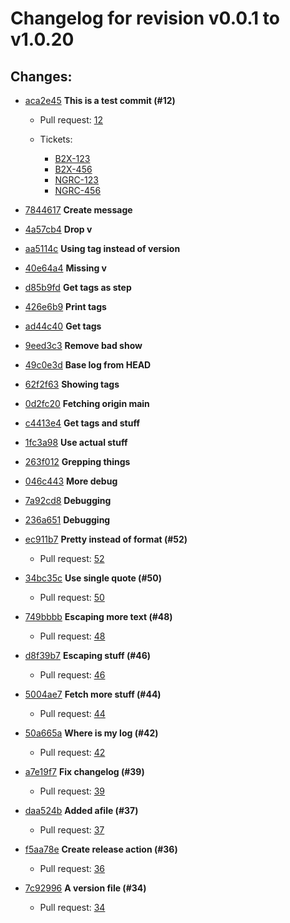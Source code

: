 # Changelog for revision v0.0.1 to v1.0.20

## Changes:

* [aca2e45](https://github.com/mastoj/branches/commit/aca2e45b9e15a5df241d6865bba3549ed34aacdc) **This is a test commit (#12)**

  * Pull request: [12](https://www.github.com/mastoj/branches/pull/12)

  * Tickets: 

    * [B2X-123](https://jira.example.com/browse/B2X-123) 
    * [B2X-456](https://jira.example.com/browse/B2X-456) 
    * [NGRC-123](https://jira.example.com/browse/NGRC-123) 
    * [NGRC-456](https://jira.example.com/browse/NGRC-456) 


* [7844617](https://github.com/mastoj/branches/commit/7844617f7e5cdc987283a2866a59236e3c14d833) **Create message**

* [4a57cb4](https://github.com/mastoj/branches/commit/4a57cb42def809d8173d99a44c5aa5a0631c1e95) **Drop v**

* [aa5114c](https://github.com/mastoj/branches/commit/aa5114c38458e68d5b3109545a085ff5b0528b3a) **Using tag instead of version**

* [40e64a4](https://github.com/mastoj/branches/commit/40e64a4ee41161f25fd4d49d828d2d3d047772a2) **Missing v**

* [d85b9fd](https://github.com/mastoj/branches/commit/d85b9fddabf50ad7ea8ceefeac120d3c1a08e826) **Get tags as step**

* [426e6b9](https://github.com/mastoj/branches/commit/426e6b9c3849167dfb63d2f4cb5297f3851edafd) **Print tags**

* [ad44c40](https://github.com/mastoj/branches/commit/ad44c400df6544ee15636e07c72712aa1b9ea89e) **Get tags**

* [9eed3c3](https://github.com/mastoj/branches/commit/9eed3c33066616e25e4d5ae69babbeb9bcdcd6a2) **Remove bad show**

* [49c0e3d](https://github.com/mastoj/branches/commit/49c0e3d7ba4615836b17e675314632ee61aa6738) **Base log from HEAD**

* [62f2f63](https://github.com/mastoj/branches/commit/62f2f63eb7883129992d24ecdf9e8a8184f95b4b) **Showing tags**

* [0d2fc20](https://github.com/mastoj/branches/commit/0d2fc2072d9e33ece1788e77dafa46776ad8359e) **Fetching origin main**

* [c4413e4](https://github.com/mastoj/branches/commit/c4413e42f013e31beaace76702a095a661073228) **Get tags and stuff**

* [1fc3a98](https://github.com/mastoj/branches/commit/1fc3a98600b93068798a348cfaf531fc6c1247ff) **Use actual stuff**

* [263f012](https://github.com/mastoj/branches/commit/263f01246eff9396969a06794b0b03428951470d) **Grepping things**

* [046c443](https://github.com/mastoj/branches/commit/046c4433a0df1a206b8f7a2492047a32b6846e0a) **More debug**

* [7a92cd8](https://github.com/mastoj/branches/commit/7a92cd8d6718ce67e3f9ec831db145e16e196faf) **Debugging**

* [236a651](https://github.com/mastoj/branches/commit/236a651d45de577547ed7b6bce5c7a92f65f8974) **Debugging**

* [ec911b7](https://github.com/mastoj/branches/commit/ec911b7a7de0b3f13b11c9ab9f09cc465e0503ea) **Pretty instead of format (#52)**

  * Pull request: [52](https://www.github.com/mastoj/branches/pull/52)

* [34bc35c](https://github.com/mastoj/branches/commit/34bc35c766d010976c1ccd2ccfcf79d7749745c7) **Use single quote (#50)**

  * Pull request: [50](https://www.github.com/mastoj/branches/pull/50)

* [749bbbb](https://github.com/mastoj/branches/commit/749bbbb6c08487a2cc5594ed9720b8aa59f3bd3e) **Escaping more text (#48)**

  * Pull request: [48](https://www.github.com/mastoj/branches/pull/48)

* [d8f39b7](https://github.com/mastoj/branches/commit/d8f39b7962d8e6a9ade8b10db2c61c73cfe16e66) **Escaping stuff (#46)**

  * Pull request: [46](https://www.github.com/mastoj/branches/pull/46)

* [5004ae7](https://github.com/mastoj/branches/commit/5004ae7affedf7ce40cbd5cfc499f3ae3d0e47b6) **Fetch more stuff (#44)**

  * Pull request: [44](https://www.github.com/mastoj/branches/pull/44)

* [50a665a](https://github.com/mastoj/branches/commit/50a665a3c6da37b1ae8e27782ee884bb21b4a7af) **Where is my log (#42)**

  * Pull request: [42](https://www.github.com/mastoj/branches/pull/42)

* [a7e19f7](https://github.com/mastoj/branches/commit/a7e19f77b7f5064a871d86cde779273336deadad) **Fix changelog (#39)**

  * Pull request: [39](https://www.github.com/mastoj/branches/pull/39)

* [daa524b](https://github.com/mastoj/branches/commit/daa524b24ed69746ca4b29cc1709679b748495b1) **Added afile (#37)**

  * Pull request: [37](https://www.github.com/mastoj/branches/pull/37)

* [f5aa78e](https://github.com/mastoj/branches/commit/f5aa78e65c6f948691d534289e8971b40ff9dc6c) **Create release action (#36)**

  * Pull request: [36](https://www.github.com/mastoj/branches/pull/36)

* [7c92996](https://github.com/mastoj/branches/commit/7c929964423cd4922091ba832e10f3a826653843) **A version file (#34)**

  * Pull request: [34](https://www.github.com/mastoj/branches/pull/34)


